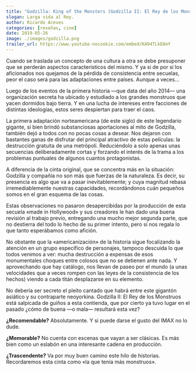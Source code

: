 ```yaml
--- 
title: "Godzilla: King of the Monsters (Godzilla II: El Rey de los Monstruos)"
slogan: Larga vida al Rey.
author: Ricardo Aceves
categories: [reseñas, cine]
date: 2019-05-26
image: ./images/godzilla.png
trailer_url: https://www.youtube-nocookie.com/embed/KA94TLkE8eY
---
```


Cuando se traslada un concepto de una cultura a otra se debe presuponer que se perderán aspectos característicos del mismo. Y ya si de por sí los aficionados nos quejamos de la pérdida de consistencia entre secuelas, peor el caso será para las adaptaciones entre países. Aunque a veces…

Luego de los eventos de la primera historia —que data del año 2014— una organización secreta ha ubicado y estudiado
a los grandes monstruos que yacen dormidos bajo tierra. Y en una lucha de intereses entre facciones de distintas ideologías, estos seres despiertan para traer el caos.

La primera adaptación norteamericana (de este siglo) de este legendario gigante, si bien brindó substanciosas
aportaciones al mito de Godzilla, también dejó a todos con no pocas cosas a desear. Nos dejaron con bastantes ganas de disfrutar del principal atractivo de estas películas: la destrucción gratuita de una metrópoli. Reduciéndolo a solo apenas unas secuencias deliberadamente cortas y forzando el interés de la trama a los problemas puntuales de algunos cuantos protagonistas.

A diferencia de la cinta original, que se concentra más en la situación: Godzilla y compañía no son más que fuerzas de la naturaleza. Es decir, su presencia es algo que va a pasar inevitablemente; y cuya magnitud rebasa irremediablemente nuestras capacidades, recordándonos cuán pequeños somos en el gran esquema de las cosas.

Estas observaciones no pasaron desapercibidas por la producción de esta secuela «made in Hollywood» y sus creadores le han dado una buena revisión al trabajo previo, entregando una mucho mejor segunda parte, que no destierra del todo lo hecho de su primer intento, pero sí nos regala lo que tanto esperábamos como afición.

No obstante que la «americanización» de la historia sigue focalizando la atención en un grupo específico de personajes, tampoco descuida lo que todos venimos a ver: mucha destrucción a expensas de esos monumentales choques entre colosos que no se detienen ante nada. Y aprovechando que hay catálogo, nos llevan de paseo por el mundo (a unas velocidades que a veces rompen con las leyes de la consistencia de los hechos) viendo a cada titán desplazarse en su elemento.

No debería ser secreto el pleito cantado que habrá entre este gigantón asiático y su contraparte neoyorkina. Godzilla II: El Rey de los Monstruos está salpicada de guiños a esta contienda, que por cierto ya tuvo lugar en el pasado ¿cómo de buena —o mala— resultará esta vez?

**¿Recomendable?** Absolutamente. Y si puede darse el gusto del IMAX no lo dude.

**¿Memorable?** No cuenta con escenas que vayan a ser clásicas. Es más bien como un eslabón en una
interesante cadena en producción.

**¿Trascendente?** Va por muy buen camino este hilo de historias. Recordaremos esta cinta como «la
que tenía más monstruos».
